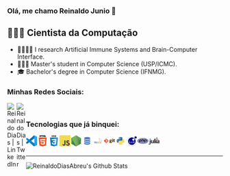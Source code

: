 ### Olá, me chamo Reinaldo Junio 👋

## 👨🏽‍🎓 Cientista da Computação
- 🧑🏾‍💻🧪 I research Artificial Immune Systems and Brain-Computer Interface.
- 👨🏽‍🎓 Master's student in Computer Science (USP/ICMC).
- 🎓 Bachelor's degree in Computer Science (IFNMG).


### Minhas Redes Sociais:

[<img align="left" alt="ReinaldoDias | LinkedIn" width="22px" src="https://cdn.jsdelivr.net/npm/simple-icons@v3/icons/linkedin.svg" />][linkedin]

[<img align="left" alt="ReinaldoDias | Twitter" width="22px" src="https://cdn.jsdelivr.net/npm/simple-icons@v3/icons/twitter.svg" />][twitter]


<br />

### Tecnologias que já binquei:

<img align="left" alt="Visual Studio Code" width="26px" src="https://raw.githubusercontent.com/github/explore/80688e429a7d4ef2fca1e82350fe8e3517d3494d/topics/visual-studio-code/visual-studio-code.png" />
<img align="left" alt="HTML5" width="26px" src="https://raw.githubusercontent.com/github/explore/80688e429a7d4ef2fca1e82350fe8e3517d3494d/topics/html/html.png" />
<img align="left" alt="CSS3" width="26px" src="https://raw.githubusercontent.com/github/explore/80688e429a7d4ef2fca1e82350fe8e3517d3494d/topics/css/css.png" />
<img align="left" alt="JavaScript" width="26px" src="https://raw.githubusercontent.com/github/explore/80688e429a7d4ef2fca1e82350fe8e3517d3494d/topics/javascript/javascript.png" />
<img align="left" alt="Node.js" width="26px" src="https://raw.githubusercontent.com/github/explore/80688e429a7d4ef2fca1e82350fe8e3517d3494d/topics/nodejs/nodejs.png"/>

<img align="left" alt="SQL" width="26px" src="https://raw.githubusercontent.com/github/explore/80688e429a7d4ef2fca1e82350fe8e3517d3494d/topics/sql/sql.png" />
<img align="left" alt="MySQL" width="26px" src="https://raw.githubusercontent.com/github/explore/80688e429a7d4ef2fca1e82350fe8e3517d3494d/topics/mysql/mysql.png" />
<img align="left" alt="Git" width="26px" src="https://raw.githubusercontent.com/github/explore/80688e429a7d4ef2fca1e82350fe8e3517d3494d/topics/git/git.png" />
<img align="left" alt="Python" width="26px" src="https://raw.githubusercontent.com/github/explore/80688e429a7d4ef2fca1e82350fe8e3517d3494d/topics/python/python.png" />
<img align="left" alt="Lua" width="26px" src="https://raw.githubusercontent.com/github/explore/80688e429a7d4ef2fca1e82350fe8e3517d3494d/topics/lua/lua.png" />
<img align="left" alt="PHP" width="26px" src="https://raw.githubusercontent.com/github/explore/ccc16358ac4530c6a69b1b80c7223cd2744dea83/topics/php/php.png" />

<img align="left" alt="Julia" width="26px" src="https://raw.githubusercontent.com/github/explore/49e13f12be05e7e3f3616bb7a5030d70b259f320/topics/julia/julia.png" />


<br />
<br />

---

<img align="left" alt="ReinaldoDiasAbreu's Github Stats" src="https://github-readme-stats.vercel.app/api?username=ReinaldoDiasAbreu&show_icons=true&hide_border=true" />


[linkedin]: https://www.linkedin.com/in/reinaldodiasabreu/
[twitter]: https://twitter.com/reinaldodiasbr
[youtube]: https://www.youtube.com/channel/UC84uOssxEC7zMq_lWeOOL7w

